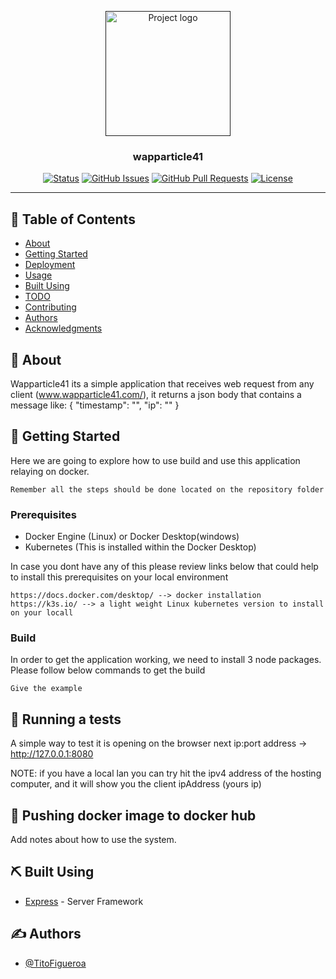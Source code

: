 <p align="center">
  <a href="" rel="noopener">
 <img width=200px height=200px src="https://cdn.iconscout.com/icon/free/png-512/nodejs-2-226035.png" alt="Project logo"></a>
</p>

<h3 align="center">wapparticle41</h3>

<div align="center">

[![Status](https://img.shields.io/badge/status-active-green)]()
[![GitHub Issues](https://img.shields.io/github/issues/TitoFigueroa/wapparticle41)]()
[![GitHub Pull Requests](https://img.shields.io/github/issues-pr/TitoFigueroa/wapparticle41)]()
[![License](https://img.shields.io/github/license/TitoFigueroa/wapparticle41)](/LICENSE)

</div>

---

## 📝 Table of Contents

- [About](#about)
- [Getting Started](#getting_started)
- [Deployment](#deployment)
- [Usage](#usage)
- [Built Using](#built_using)
- [TODO](../TODO.md)
- [Contributing](../CONTRIBUTING.md)
- [Authors](#authors)
- [Acknowledgments](#acknowledgement)

## 🧐 About <a name = "about"></a>

Wapparticle41 its a simple application that receives web request from any client (www.wapparticle41.com/), it returns a json body that contains a message like:
{
  "timestamp": "<current date and time>",
  "ip": "<the IP address of the visitor>"
}

## 🏁 Getting Started <a name = "getting_started"></a>

Here we are going to explore how to use build and use this application relaying on docker.
```
Remember all the steps should be done located on the repository folder
```

### Prerequisites

- Docker Engine (Linux) or Docker Desktop(windows)
- Kubernetes (This is installed within the Docker Desktop)

In case you dont have any of this please review links below that could help to install this prerequisites on your local environment

```
https://docs.docker.com/desktop/ --> docker installation
https://k3s.io/ --> a light weight Linux kubernetes version to install on your locall 

```

### Build

In order to get the application working, we need to install 3 node packages. Please follow below commands to get the build

```
Give the example
```


## 🔧 Running a tests <a name = "tests"></a>

A simple way to test it is opening on the browser next ip:port address -> http://127.0.0.1:8080

NOTE: if you have a local lan you can try hit the ipv4 address of the hosting computer, and it will show you the client ipAddress (yours ip)

## 🎈 Pushing docker image to docker hub <a name="usage"></a>

Add notes about how to use the system.

## ⛏️ Built Using <a name = "built_using"></a>

- [Express](https://expressjs.com/) - Server Framework

## ✍️ Authors <a name = "authors"></a>

- [@TitoFigueroa](https://github.com/TitoFigueroa)